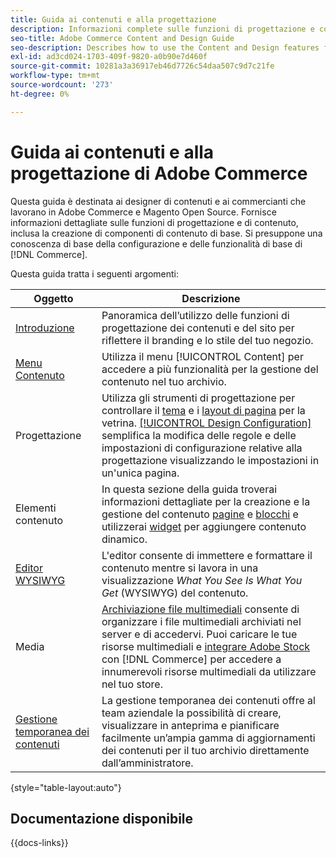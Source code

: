 ```yaml
---
title: Guida ai contenuti e alla progettazione
description: Informazioni complete sulle funzioni di progettazione e contenuto di Adobe Commerce, degli amministratori di Magento Open Source e degli esperti di marketing e-commerce.
seo-title: Adobe Commerce Content and Design Guide
seo-description: Describes how to use the Content and Design features for Adobe Commerce and Magento Open Source.
exl-id: ad3cd024-1703-409f-9820-a0b90e7d460f
source-git-commit: 10281a3a36917eb46d7726c54daa507c9d7c21fe
workflow-type: tm+mt
source-wordcount: '273'
ht-degree: 0%

---
```


# Guida ai contenuti e alla progettazione di Adobe Commerce

Questa guida è destinata ai designer di contenuti e ai commercianti che lavorano in Adobe Commerce e Magento Open Source. Fornisce informazioni dettagliate sulle funzioni di progettazione e di contenuto, inclusa la creazione di componenti di contenuto di base. Si presuppone una conoscenza di base della configurazione e delle funzionalità di base di [!DNL Commerce].

Questa guida tratta i seguenti argomenti:

| Oggetto | Descrizione |
| ------- | ----------- |
| [Introduzione](introduction.md) | Panoramica dell’utilizzo delle funzioni di progettazione dei contenuti e del sito per riflettere il branding e lo stile del tuo negozio. |
| [Menu Contenuto](content-menu.md) | Utilizza il menu [!UICONTROL Content] per accedere a più funzionalità per la gestione del contenuto nel tuo archivio. |
| Progettazione | Utilizza gli strumenti di progettazione per controllare il [tema](themes.md) e i [layout di pagina](page-layout.md) per la vetrina. [[!UICONTROL Design Configuration]](configuration.md) semplifica la modifica delle regole e delle impostazioni di configurazione relative alla progettazione visualizzando le impostazioni in un&#39;unica pagina. |
| Elementi contenuto | In questa sezione della guida troverai informazioni dettagliate per la creazione e la gestione del contenuto [pagine](pages.md) e [blocchi](blocks.md) e utilizzerai [widget](widgets.md) per aggiungere contenuto dinamico. |
| [Editor WYSIWYG](editor.md) | L&#39;editor consente di immettere e formattare il contenuto mentre si lavora in una visualizzazione _What You See Is What You Get_ (WYSIWYG) del contenuto. |
| Media | [Archiviazione file multimediali](media-storage.md) consente di organizzare i file multimediali archiviati nel server e di accedervi. Puoi caricare le tue risorse multimediali e [integrare Adobe Stock](adobe-stock.md) con [!DNL Commerce] per accedere a innumerevoli risorse multimediali da utilizzare nel tuo store. |
| [Gestione temporanea dei contenuti](content-staging.md) | La gestione temporanea dei contenuti offre al team aziendale la possibilità di creare, visualizzare in anteprima e pianificare facilmente un’ampia gamma di aggiornamenti dei contenuti per il tuo archivio direttamente dall’amministratore. |

{style="table-layout:auto"}

## Documentazione disponibile

{{docs-links}}
